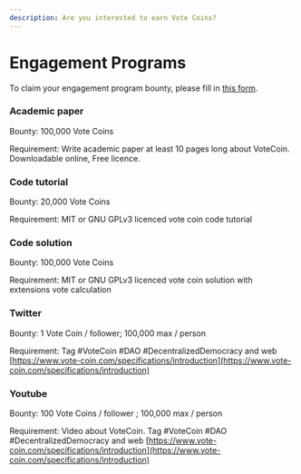 ```yaml
---
description: Are you interested to earn Vote Coins?
---
```


# Engagement Programs

To claim your engagement program bounty, please fill in [this form](https://docs.google.com/forms/d/e/1FAIpQLScIhdH90AM0xoA3ISbHwea74YHlq-32I1QV4orUBd0Yc0x42w/viewform?usp=sf\_link).

### Academic paper

Bounty: 100,000 Vote Coins

Requirement: Write academic paper at least 10 pages long about VoteCoin. Downloadable online, Free licence.

### Code tutorial

Bounty: 20,000 Vote Coins

Requirement: MIT or GNU GPLv3 licenced vote coin code tutorial

### Code solution

Bounty: 100,000 Vote Coins

Requirement: MIT or GNU GPLv3 licenced vote coin solution with extensions vote calculation

### Twitter

Bounty: 1 Vote Coin / follower; 100,000 max / person

Requirement: Tag #VoteCoin #DAO #DecentralizedDemocracy and web [https://www.vote-coin.com/specifications/introduction](https://www.vote-coin.com/specifications/introduction)

### Youtube

Bounty: 100 Vote Coins / follower ; 100,000 max / person

Requirement: Video about VoteCoin. Tag #VoteCoin #DAO #DecentralizedDemocracy and web [https://www.vote-coin.com/specifications/introduction](https://www.vote-coin.com/specifications/introduction)

